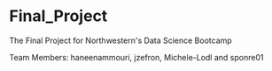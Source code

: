 # Final_Project
The Final Project for Northwestern's Data Science Bootcamp

Team Members: haneenammouri, jzefron, Michele-Lodl and sponre01
